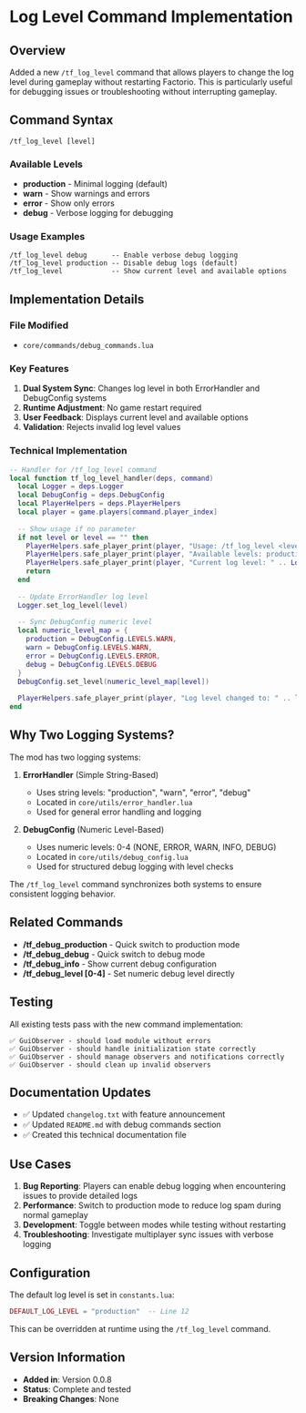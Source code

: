 # Log Level Command Implementation

## Overview
Added a new `/tf_log_level` command that allows players to change the log level during gameplay without restarting Factorio. This is particularly useful for debugging issues or troubleshooting without interrupting gameplay.

## Command Syntax
```
/tf_log_level [level]
```

### Available Levels
- **production** - Minimal logging (default)
- **warn** - Show warnings and errors
- **error** - Show only errors
- **debug** - Verbose logging for debugging

### Usage Examples
```
/tf_log_level debug      -- Enable verbose debug logging
/tf_log_level production -- Disable debug logs (default)
/tf_log_level            -- Show current level and available options
```

## Implementation Details

### File Modified
- `core/commands/debug_commands.lua`

### Key Features
1. **Dual System Sync**: Changes log level in both ErrorHandler and DebugConfig systems
2. **Runtime Adjustment**: No game restart required
3. **User Feedback**: Displays current level and available options
4. **Validation**: Rejects invalid log level values

### Technical Implementation
```lua
-- Handler for /tf_log_level command
local function tf_log_level_handler(deps, command)
  local Logger = deps.Logger
  local DebugConfig = deps.DebugConfig
  local PlayerHelpers = deps.PlayerHelpers
  local player = game.players[command.player_index]
  
  -- Show usage if no parameter
  if not level or level == "" then
    PlayerHelpers.safe_player_print(player, "Usage: /tf_log_level <level>")
    PlayerHelpers.safe_player_print(player, "Available levels: production, warn, error, debug")
    PlayerHelpers.safe_player_print(player, "Current log level: " .. Logger._log_level)
    return
  end
  
  -- Update ErrorHandler log level
  Logger.set_log_level(level)
  
  -- Sync DebugConfig numeric level
  local numeric_level_map = {
    production = DebugConfig.LEVELS.WARN,
    warn = DebugConfig.LEVELS.WARN,
    error = DebugConfig.LEVELS.ERROR,
    debug = DebugConfig.LEVELS.DEBUG
  }
  DebugConfig.set_level(numeric_level_map[level])
  
  PlayerHelpers.safe_player_print(player, "Log level changed to: " .. level)
end
```

## Why Two Logging Systems?

The mod has two logging systems:

1. **ErrorHandler** (Simple String-Based)
   - Uses string levels: "production", "warn", "error", "debug"
   - Located in `core/utils/error_handler.lua`
   - Used for general error handling and logging

2. **DebugConfig** (Numeric Level-Based)
   - Uses numeric levels: 0-4 (NONE, ERROR, WARN, INFO, DEBUG)
   - Located in `core/utils/debug_config.lua`
   - Used for structured debug logging with level checks

The `/tf_log_level` command synchronizes both systems to ensure consistent logging behavior.

## Related Commands

- **/tf_debug_production** - Quick switch to production mode
- **/tf_debug_debug** - Quick switch to debug mode
- **/tf_debug_info** - Show current debug configuration
- **/tf_debug_level [0-4]** - Set numeric debug level directly

## Testing

All existing tests pass with the new command implementation:
```
✅ GuiObserver - should load module without errors
✅ GuiObserver - should handle initialization state correctly
✅ GuiObserver - should manage observers and notifications correctly
✅ GuiObserver - should clean up invalid observers
```

## Documentation Updates

- ✅ Updated `changelog.txt` with feature announcement
- ✅ Updated `README.md` with debug commands section
- ✅ Created this technical documentation file

## Use Cases

1. **Bug Reporting**: Players can enable debug logging when encountering issues to provide detailed logs
2. **Performance**: Switch to production mode to reduce log spam during normal gameplay
3. **Development**: Toggle between modes while testing without restarting
4. **Troubleshooting**: Investigate multiplayer sync issues with verbose logging

## Configuration

The default log level is set in `constants.lua`:
```lua
DEFAULT_LOG_LEVEL = "production"  -- Line 12
```

This can be overridden at runtime using the `/tf_log_level` command.

## Version Information

- **Added in**: Version 0.0.8
- **Status**: Complete and tested
- **Breaking Changes**: None
